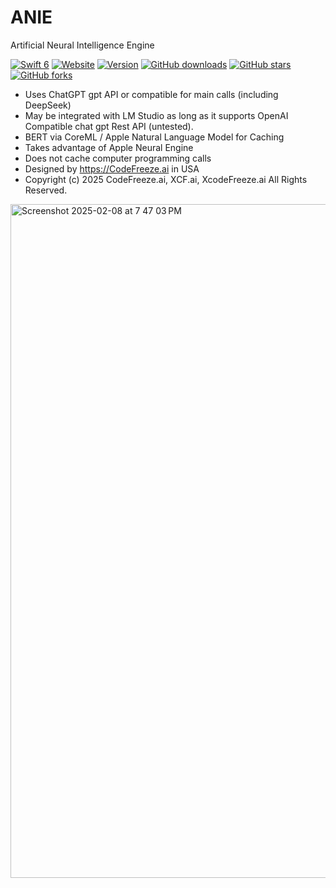 # ANIE
 Artificial Neural Intelligence Engine

[![Swift 6](https://img.shields.io/badge/Swift-6.1-orange.svg)](https://swift.org)
[![Website](https://img.shields.io/badge/website-xcf.ai-blue.svg)](https://xcf.ai)
[![Version](https://img.shields.io/badge/version-1.0.0-green.svg)](https://github.com/superbox64/anie)
[![GitHub downloads](https://img.shields.io/github/downloads/superbox64/anie/total.svg)](https://github.com/superbox64/anie/releases)
[![GitHub stars](https://img.shields.io/github/stars/superbox64/anie.svg?style=social)](https://github.com/superbox64/anie/stargazers)
[![GitHub forks](https://img.shields.io/github/forks/superbox64/anie.svg?style=social)](https://github.com/superbox64/anie/network)

- Uses ChatGPT gpt API or compatible for main calls (including DeepSeek)
- May be integrated with LM Studio as long as it supports OpenAI Compatible chat gpt Rest API (untested).
- BERT via CoreML / Apple Natural Language Model for Caching
- Takes advantage of Apple Neural Engine
- Does not cache computer programming calls
- Designed by https://CodeFreeze.ai in USA
- Copyright (c) 2025 CodeFreeze.ai, XCF.ai, XcodeFreeze.ai All Rights Reserved.

<img width="1078" alt="Screenshot 2025-02-08 at 7 47 03 PM" src="https://github.com/user-attachments/assets/b5a1a6cc-e028-41b9-a462-23ec0cb20c99" />
